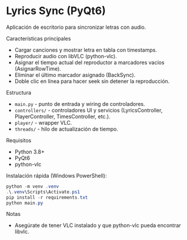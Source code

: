 # Lyrics Sync (PyQt6)

Aplicación de escritorio para sincronizar letras con audio.

Características principales
- Cargar canciones y mostrar letra en tabla con timestamps.
- Reproducir audio con libVLC (python-vlc).
- Asignar el tiempo actual del reproductor a marcadores vacíos (AsignarRowTime).
- Eliminar el último marcador asignado (BackSync).
- Doble clic en línea para hacer seek sin detener la reproducción.

Estructura
- `main.py` - punto de entrada y wiring de controladores.
- `controllers/` - controladores UI y servicios (LyricsController, PlayerController, TimesController, etc.).
- `player/` - wrapper VLC.
- `threads/` - hilo de actualización de tiempo.

Requisitos
- Python 3.8+
- PyQt6
- python-vlc

Instalación rápida (Windows PowerShell):
```powershell
python -m venv .venv
.\.venv\Scripts\Activate.ps1
pip install -r requirements.txt
python main.py
```

Notas
- Asegúrate de tener VLC instalado y que python-vlc pueda encontrar libvlc.
